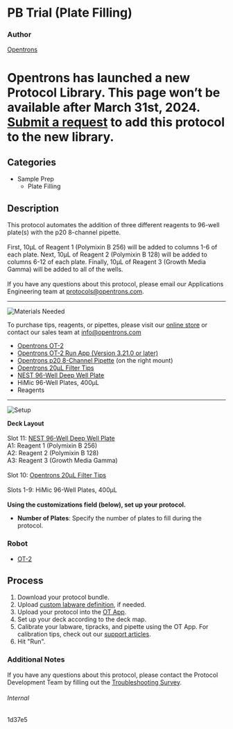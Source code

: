 # PB Trial (Plate Filling)

### Author
[Opentrons](https://opentrons.com/)


# Opentrons has launched a new Protocol Library. This page won’t be available after March 31st, 2024. [Submit a request](https://docs.google.com/forms/d/e/1FAIpQLSdYYp9QCKow4nn0KlCVsMS3HX0eJ0N9O7-erajKvcpT0lWbSg/viewform) to add this protocol to the new library.

## Categories
* Sample Prep
	* Plate Filling


## Description
This protocol automates the addition of three different reagents to 96-well plate(s) with the p20 8-channel pipette.</br>
</br>
First, 10µL of Reagent 1 (Polymixin B 256) will be added to columns 1-6 of each plate. Next, 10µL of Reagent 2 (Polymixin B 128) will be added to columns 6-12 of each plate. Finally, 10µL of Reagent 3 (Growth Media Gamma) will be added to all of the wells.
</br>
</br>
If you have any questions about this protocol, please email our Applications Engineering team at [protocols@opentrons.com](mailto:protocols@opentrons.com).

---
![Materials Needed](https://s3.amazonaws.com/opentrons-protocol-library-website/custom-README-images/001-General+Headings/materials.png)

To purchase tips, reagents, or pipettes, please visit our [online store](https://shop.opentrons.com/) or contact our sales team at [info@opentrons.com](mailto:info@opentrons.com)

* [Opentrons OT-2](https://shop.opentrons.com/collections/ot-2-robot/products/ot-2)
* [Opentrons OT-2 Run App (Version 3.21.0 or later)](https://opentrons.com/ot-app/)
* [Opentrons p20 8-Channel Pipette](https://shop.opentrons.com/collections/ot-2-robot/products/8-channel-electronic-pipette) (on the right mount)
* [Opentrons 20µL Filter Tips](https://shop.opentrons.com/collections/opentrons-tips)
* [NEST 96-Well Deep Well Plate](https://labware.opentrons.com/nest_96_wellplate_2ml_deep?category=wellPlate)
* HiMic 96-Well Plates, 400µL
* Reagents



---
![Setup](https://s3.amazonaws.com/opentrons-protocol-library-website/custom-README-images/001-General+Headings/Setup.png)

**Deck Layout**</br>
</br>
Slot 11: [NEST 96-Well Deep Well Plate](https://labware.opentrons.com/nest_96_wellplate_2ml_deep?category=wellPlate)</br>
A1: Reagent 1 (Polymixin B 256)</br>
A2: Reagent 2 (Polymixin B 128)</br>
A3: Reagent 3 (Growth Media Gamma)</br>
</br>
Slot 10: [Opentrons 20µL Filter Tips](https://shop.opentrons.com/collections/opentrons-tips)</br>
</br>
Slots 1-9: HiMic 96-Well Plates, 400µL</br>
</br>
**Using the customizations field (below), set up your protocol.**
* **Number of Plates**: Specify the number of plates to fill during the protocol.




### Robot
* [OT-2](https://opentrons.com/ot-2)

## Process

1. Download your protocol bundle.
2. Upload [custom labware definition](https://support.opentrons.com/en/articles/3136506-using-labware-in-your-protocols), if needed.
3. Upload your protocol into the [OT App](https://opentrons.com/ot-app).
4. Set up your deck according to the deck map.
5. Calibrate your labware, tipracks, and pipette using the OT App. For calibration tips, check out our [support articles](https://support.opentrons.com/en/collections/1559720-guide-for-getting-started-with-the-ot-2).
6. Hit "Run".

### Additional Notes
If you have any questions about this protocol, please contact the Protocol Development Team by filling out the [Troubleshooting Survey](https://protocol-troubleshooting.paperform.co/).

###### Internal
1d37e5
